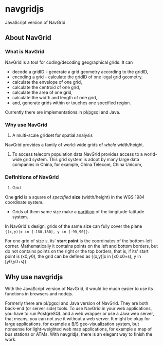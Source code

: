 # navgridjs
JavaScript version of NavGrid. 

## About NavGrid ##
### What is NavGrid ## 

NavGrid is a tool for coding/decoding geographical grids. It can

+ decode a gridID - generate a grid geometry according to the gridID,
+ encoding a grid - calculate the gridID of one legal grid geometry,
+ calculate the envelope of one grid,
+ calculate the centroid of one grid,
+ calculate the area of one grid,
+ calculate the width and length of one grid,
+ and, generate grids within or touches one specified region. 

Currently there are implementations in pl/pgsql and Java. 

### Why use NavGrid ##

1. A multi-scale gridset for spatial analysis

NavGrid provides a family of world-wide grids of *whole* width/height.

1. To access telecom population data
NavGrid provides access to a world-wide grid system. This grid system is adopt by many large data companies in China, for example, China Telecom, China Unicom,

### Definitions of NavGrid ###

1. Grid

One **grid** is a square of *specified* **size** (width/height) in the WGS 1984 coordinate system. 

+ Grids of them same size make a [partition](https://www.mathwords.com/p/partition_of_a_set.htm) of the longitude-latitude system.

In NavGrid's design, grids of the same size can fully cover the plane `{(x,y)|x in [-180,180], y in [-90,90]}`. 

For one grid of size *s*, its' **start point** is the coordinates of the bottom-left corner. Mathematically it contains points on the left and bottom borders, but do not contains points on the right or the top borders, that is, if its' start point is (x0,y0), the grid can be defined as {(x,y)|x in [x0,x0+s), y in [y0,y0+s)}.



 

## Why use navgridjs

With the JavaScript version of NavGrid, it would be much easier to use its functions in browsers and nodejs.

Formerly there are pl/pgsql and Java version of NavGrid. They are both back-end (or server side) tools. To use NavGrid in your web applications, you have to run PostgreSQL and a web wrapper or use a Java web server, that means, you can not use it without a web server. It might be okay for large applications, for example a B/S geo-visualization system, but nonsense for light-weighted web map applications, for example a map of bus stations or ATMs. With navgridjs, there is an elegant way to finish the work.







